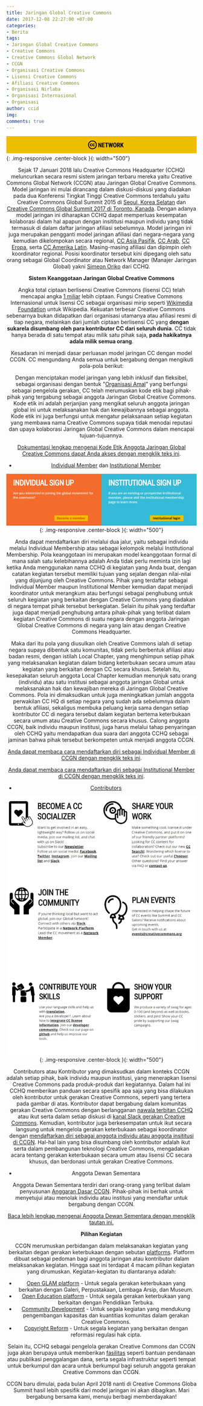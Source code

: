 ```yaml
---
title: Jaringan Global Creative Commons
date: 2017-12-08 22:27:00 +07:00
categories:
- Berita
tags:
- Jaringan Global Creative Commons
- Creative Commons
- Creative Commons Global Network
- CCGN
- Organisasi Creative Commons
- Lisensi Creative Commons
- Afiliasi Creative Commons
- Organisasi Nirlaba
- Organisasi Internasional
- Organisasi
author: ccid
img: 
comments: true
---
```


![1-d2a780.jpg](/uploads/1-d2a780.jpg){: .img-responsive .center-block }{: width="500"}<center>

Sejak 17 Januari 2018 lalu Creative Commons Headquarter (CCHQ) meluncurkan secara resmi sistem jaringan terbaru mereka yaitu Creative Commons Global Network (CCGN) atau Jaringan Global Creative Commons. Model jaringan ini mulai dirancang dalam diskusi-diskusi yang diadakan pada dua Konferensi Tingkat Tinggi Creative Commons terdahulu yaitu Creative Commons Global Summit 2015 di [Seoul, Korea Selatan](https://creativecommonsglobalsummit2015.sched.com/) dan [Creative Commons Global Summit 2017 di Toronto, Kanada](https://creativecommonsglobalsummit2017t.sched.com/). Dengan adanya model jaringan ini diharapkan CCHQ dapat memperluas kesempatan kolaborasi dalam hal apapun dengan insititusi maupun individu yang tidak termasuk di dalam daftar jaringan afiliasi sebelumnya. Model jaringan ini juga merupakan pengganti model jaringan afiliasi dari negara-negara yang kemudian dikelompokan secara regional, [CC Asia Pasifik](https://creativecommons.org/), [CC Arab](https://creativecommons.org/tag/arab-world/), [CC Eropa](https://europe.creativecommons.org/), serta [CC Amerika Latin](https://creativecommons.org/tag/latin-america). Masing-masing afiliasi  dan dipimpin oleh koordinator regional. Posisi koordinator tersebut kini dipegang oleh satu orang sebagai Global Coordinator atau Network Manager (Manajer Jaringan Global) yakni [Simeon Oriko](https://creativecommons.org/author/simeoncreativecommons-org/) dari CCHQ.

**Sistem Keanggotaan Jaringan Global Creative Commons**

Angka total ciptaan berlisensi Creative Commons (lisensi CC) telah mencapai angka [1 miliar](https://stateof.creativecommons.org/?lang=id) lebih ciptaan. Fungsi Creative Commons Internasional untuk lisensi CC sebagai organisasi mirip seperti [Wikimedia Foundation](https://wikimediafoundation.org/wiki/Home) untuk Wikipedia. Kekuatan terbesar Creative Commons sebenarnya bukan didapatkan dari organisasi utamanya atau afiliasi resmi di tiap negara, melainkan dari jumlah ciptaan berlisensi CC yang **dengan sukarela disumbang oleh para kontributor CC dari seluruh dunia**. CC tidak hanya berada di satu tempat atau milik satu pihak saja, **pada hakikatnya adala milik semua orang**. 

Kesadaran ini menjadi dasar perluasan model jaringan CC dengan model CCGN. CC mengundang Anda semua untuk bergabung dengan mengikuti pola-pola berikut:

Dengan menciptakan model jaringan yang lebih inklusif dan fleksibel, sebagai organisasi dengan bentuk "[Organisasi Amal](https://en.wikipedia.org/wiki/501(c)(3)_organization)" yang berfungsi sebagai pengelola gerakan, CC telah merumuskan kode etik bagi pihak-pihak yang tergabung sebagai anggota Jaringan Global Creative Commons. Kode etik ini adalah perjanjian yang mengikat seluruh anggota jaringan global ini untuk melaksanakan hak dan kewajibannya sebagai anggota. Kode etik ini juga berfungsi untuk mengatur pelaksanaan setiap kegiatan yang membawa nama Creative Commons supaya tidak menodai reputasi dan upaya kolaborasi Jaringan Global Creative Commons dalam mencapai tujuan-tujuannya. 

[Dokumentasi lengkap mengenai Kode Etik Anggota Jaringan Global Creative Commons dapat Anda akses dengan mengklik teks ini](https://github.com/creativecommons/global-network-strategy/blob/master/docs/Global_Network_Membership_Charter.md#codes-of-conduct).

*  [Individual Member](https://network.creativecommons.org/sign-up/individual/) dan [Institutional Member](https://network.creativecommons.org/sign-up/institution/)

![2-533f8a.jpg](/uploads/2-533f8a.jpg){: .img-responsive .center-block }{: width="500"}<center>

Anda dapat mendaftarkan diri melalui dua jalur, yaitu sebagai individu melalui Individual Membership atau sebagai kelompok melalui Institutional Membership. Pola keanggotaan ini merupakan model keanggotaan formal di mana salah satu kelebihannya adalah Anda tidak perlu meminta izin lagi ketika Anda menggunakan nama CCHQ di kegiatan yang Anda buat, dengan catatan kegiatan tersebut memiliki tujuan yang sejalan dengan nilai-nilai yang dijunjung oleh Creative Commons. Pihak yang terdaftar sebagai Individual Member maupun Institutional Member kemudian dapat menjadi koordinator untuk merangkum atau berfungsi sebagai penghubung untuk seluruh kegiatan yang berkaitan dengan Creative Commons yang diadakan di negara tempat pihak tersebut berkegiatan. Selain itu pihak yang terdaftar juga dapat menjadi penghubung antara pihak-pihak yang terlibat dalam kegiatan Creative Commons di suatu negara dengan anggota Jaringan Global Creative Commons di negara yang lain atau dengan Creative Commons Headquarter. 

Maka dari itu pola yang diusulkan oleh Creative Commons ialah di setiap negara supaya dibentuk satu komunitas, tidak perlu berbentuk afiliasi atau badan resmi, dengan istilah Local Chapter, yang menghimpun setiap pihak yang melaksanakan kegiatan dalam bidang keterbukaan secara umum atau kegiatan yang berkaitan dengan CC secara khusus. Setelah itu, kesepakatan seluruh anggota Local Chapter kemudian menunjuk satu orang (individu) atau satu institusi sebagai anggota jaringan Global untuk melaksanakan hak dan kewajiban mereka di Jaringan Global Creative Commons. Pola ini dimaksudkan untuk juga meningkatkan jumlah anggota perwakilan CC HQ di setiap negara yang sudah ada sebelumnya dalam bentuk afiliasi, sekaligus membuka peluang kerja sama dengan setiap kontributor CC di negara tersebut dalam kegiatan bertema keterbukaan secara umum atau Creative Commons secara khusus. Calong anggota CCGN, baik individu maupun institusi, juga harus melalui tahap penyaringan oleh CCHQ yaitu mendapatkan dua suara dari anggota CCHQ sebagai jaminan bahwa pihak tersebut berkompeten untuk menjadi anggota CCGN.

[Anda dapat membaca cara mendaftarkan diri sebagai Individual Member di CCGN dengan mengklik teks ini](https://github.com/creativecommons/global-network-strategy/blob/master/docs/Guide_for_vouching_applicants.md).

[Anda dapat membaca cara mendaftarkan diri sebagai Institutional Member di CCGN dengan mengklik teks ini](https://github.com/creativecommons/global-network-strategy/blob/master/docs/Guide_to_becoming_an_institutional_member.md).

* [Contributors](https://network.creativecommons.org/get-involved/)

![Gabung.jpg](/uploads/Gabung.jpg){: .img-responsive .center-block }{: width="500"}<center>

Contributors atau Kontributor yang dimaksudkan dalam konteks CCGN adalah setiap pihak, baik individu maupun institusi, yang menerapkan lisensi Creative Commons pada produk-produk dari kegiatannya. Dalam hal ini CCHQ memberikan panduan secara spesifik apa saja yang bisa dilakukan oleh kontributor untuk gerakan Creative Commons, seperti yang tertera pada gambar di atas. Kontributor dapat bergabung dalam komunitas gerakan Creative Commons dengan berlangganan [nawala terbitan CCHQ](https://creativecommons.org/newsletter) atau ikut serta dalam setiap diskusi di [kanal Slack gerakan Creative Commons](https://slack-signup.creativecommons.org/). Kemudian, kontributor juga berkesempatan untuk ikut secara langsung untuk mengelola gerakan keterbukaan sebagai koordinator dengan [mendaftarkan diri sebagai anggota individu atau anggota insititusi di CCGN](https://network.creativecommons.org/sign-up/). Hal-hal lain yang bisa disumbang oleh kontributor adalah ikut serta dalam pembangunan teknologi Creative Commons, mengadakan acara tentang gerakan keterbukaan secara umum atau lisensi CC secara khusus, dan berdonasi untuk gerakan Creative Commons.

* Anggota Dewan Sementara

Anggota Dewan Sementara terdiri dari orang-orang yang terlibat dalam penyusunan [Anggaran Dasar CCGN](https://network.creativecommons.org/charter/). Pihak-pihak ini berhak untuk menyetujui atau menolak individu atau institusi yang mendaftar untuk bergabung dengan CCGN. 

[Baca lebih lengkap mengenai Anggota Dewan Sementara dengan mengklik tautan ini.](https://github.com/creativecommons/global-network-strategy/blob/master/docs/the-interim-membership-council.md)

**Pilihan Kegiatan**

CCGN merumuskan perbidangan dalam melaksanakan kegiatan yang berkaitan degan gerakan keterbukaan dengan sebutan [platforms](https://github.com/creativecommons/network-platforms). Platform dibuat sebagai pedoman bagi anggota jaringan atau kontributor dalam melaksanakan kegiatan. Hingga saat ini terdapat 4 macam pilihan kegiatan yang dirumuskan. Kegiatan-kegiatan itu diantaranya adalah:

* [Open GLAM platform](https://github.com/creativecommons/network-platforms/blob/master/GLAM.md) - Untuk segala gerakan keterbukaan yang berkaitan dengan Galeri, Perpustakaan, Lembaga Arsip, dan Museum.
* [Open Education platform](https://github.com/creativecommons/network-platforms/blob/master/Open-Education.md) - Untuk segala gerakan keterbukaan yang berkaitan dengan Pendidikan Terbuka.
* [Community Development](https://github.com/creativecommons/network-platforms/blob/master/community-dev.md) - Untuk segala kegiatan yang mendukung pengembangan kapasitas dan kuantitias komunitas dalam gerakan Creative Commons.
* [Copyright Reform](https://github.com/creativecommons/network-platforms/blob/master/copyright-reform.md) - Untuk segala kegiatan yang berkaitan dengan reformasi regulasi hak cipta.

Selain itu, CCHQ sebagai pengelola gerakan Creative Commons dan CCGN juga akan berupaya untuk memberikan [fasilitas](https://github.com/creativecommons/global-network-strategy/blob/master/GlobalNetworkStrategy-Final.md#hq-support-and-funding) seperti bantuan pendanaan atau publikasi penggalangan dana, serta segala infrastruktur seperti tempat untuk berkumpul dan acara untuk berkumpul bagi seluruh anggota gerakan Creative Commons dan CCGN. 

CCGN baru dimulai, pada bulan April 2018 nanti di Creative Commons Globa Summit hasil lebih spesifik dari model jaringan ini akan dibagikan. Mari bergabung bersama kami, menuju berbagi memberdayakan!